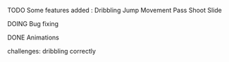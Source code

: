 TODO
	Some features added : 
		Dribbling
		Jump
		Movement
		Pass
		Shoot
		Slide

DOING
	Bug fixing


DONE
	Animations


challenges: dribbling correctly